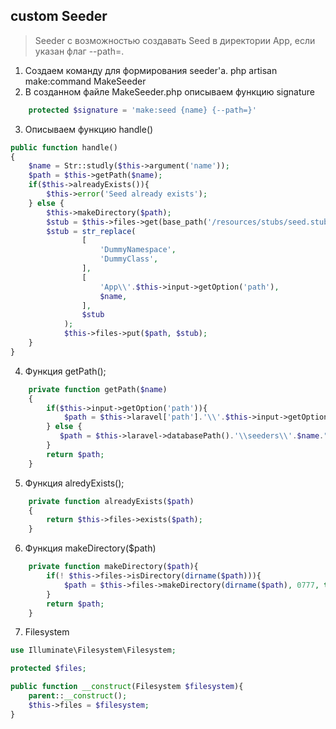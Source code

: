 ## custom Seeder
> Seeder c возможностью создавать Seed в директории App, если указан флаг --path=.
1. Создаем команду для формирования seeder'a. php artisan make:command MakeSeeder
2. В созданном файле MakeSeeder.php описываем функцию signature
```php
    protected $signature = 'make:seed {name} {--path=}'
```
3. Описываем функцию handle()
```php
public function handle()
{
    $name = Str::studly($this->argument('name'));
    $path = $this->getPath($name);
    if($this->alreadyExists()){
        $this->error('Seed already exists');
    } else {
        $this->makeDirectory($path);
        $stub = $this->files->get(base_path('/resources/stubs/seed.stub'));
        $stub = str_replace(
                [
                    'DummyNamespace',
                    'DummyClass',
                ],
                [
                    'App\\'.$this->input->getOption('path'),
                    $name,
                ],
                $stub
            );
            $this->files->put($path, $stub);
    }
}
```
4. Функция getPath();
```php
    private function getPath($name)
    {
        if($this->input->getOption('path')){
            $path = $this->laravel['path'].'\\'.$this->input->getOption('path').'\\'.$name.'.php';
        } else {
           $path = $this->laravel->databasePath().'\\seeders\\'.$name.".php";
        }
        return $path;
    }

```
5. Функция alredyExists();
```php
    private function alreadyExists($path)
    {
        return $this->files->exists($path);
    }
```
6. Функция makeDirectory($path)
```php
    private function makeDirectory($path){
        if(! $this->files->isDirectory(dirname($path))){
            $path = $this->files->makeDirectory(dirname($path), 0777, true, true);
        }
        return $path;
    }

```
7. Filesystem
```php
use Illuminate\Filesystem\Filesystem;

protected $files;

public function __construct(Filesystem $filesystem){
    parent::__construct();
    $this->files = $filesystem;
}
